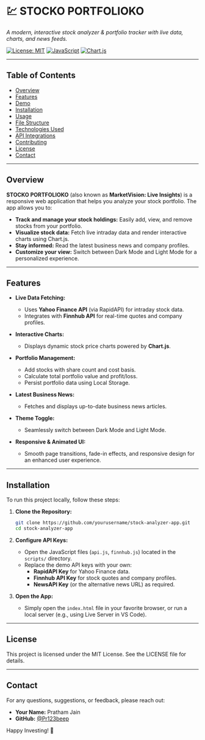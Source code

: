 # 💹 STOCKO PORTFOLIOKO

_A modern, interactive stock analyzer & portfolio tracker with live data, charts, and news feeds._

[![License: MIT](https://img.shields.io/badge/License-MIT-green.svg)](https://opensource.org/licenses/MIT)
[![JavaScript](https://img.shields.io/badge/JavaScript-ES6-yellow.svg)](https://www.ecma-international.org/ecma-262/6.0/)
[![Chart.js](https://img.shields.io/badge/Chart.js-v3.x-blue.svg)](https://www.chartjs.org/)

---

## Table of Contents

- [Overview](#overview)
- [Features](#features)
- [Demo](#demo)
- [Installation](#installation)
- [Usage](#usage)
- [File Structure](#file-structure)
- [Technologies Used](#technologies-used)
- [API Integrations](#api-integrations)
- [Contributing](#contributing)
- [License](#license)
- [Contact](#contact)

---

## Overview

**STOCKO PORTFOLIOKO** (also known as **MarketVision: Live Insights**) is a responsive web application that helps you analyze your stock portfolio. The app allows you to:

- **Track and manage your stock holdings:** Easily add, view, and remove stocks from your portfolio.
- **Visualize stock data:** Fetch live intraday data and render interactive charts using Chart.js.
- **Stay informed:** Read the latest business news and company profiles.
- **Customize your view:** Switch between Dark Mode and Light Mode for a personalized experience.

---

## Features

- **Live Data Fetching:**  
  - Uses **Yahoo Finance API** (via RapidAPI) for intraday stock data.
  - Integrates with **Finnhub API** for real-time quotes and company profiles.

- **Interactive Charts:**  
  - Displays dynamic stock price charts powered by **Chart.js**.

- **Portfolio Management:**  
  - Add stocks with share count and cost basis.
  - Calculate total portfolio value and profit/loss.
  - Persist portfolio data using Local Storage.

- **Latest Business News:**  
  - Fetches and displays up-to-date business news articles.

- **Theme Toggle:**  
  - Seamlessly switch between Dark Mode and Light Mode.

- **Responsive & Animated UI:**  
  - Smooth page transitions, fade-in effects, and responsive design for an enhanced user experience.

---

## Installation

To run this project locally, follow these steps:

1. **Clone the Repository:**

   ```bash
   git clone https://github.com/yourusername/stock-analyzer-app.git
   cd stock-analyzer-app
   ```

2. **Configure API Keys:**
   - Open the JavaScript files (`api.js`, `finnhub.js`) located in the `scripts/` directory.
   - Replace the demo API keys with your own:
     - **RapidAPI Key** for Yahoo Finance data.
     - **Finnhub API Key** for stock quotes and company profiles.
     - **NewsAPI Key** (or the alternative news URL) as required.

3. **Open the App:**
   - Simply open the `index.html` file in your favorite browser, or run a local server (e.g., using Live Server in VS Code).

---

## License

This project is licensed under the MIT License. See the LICENSE file for details.

---

## Contact

For any questions, suggestions, or feedback, please reach out:

- **Your Name:** Pratham Jain  
- **GitHub:** [@Pr123beep](https://github.com/Pr123beep)

Happy Investing! 🚀
